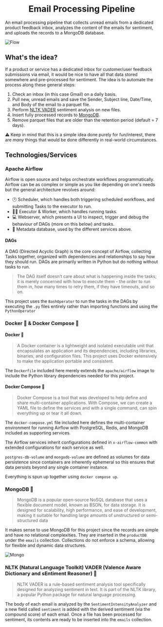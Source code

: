<h1 align="center">
Email Processing Pipeline
</h1>

An email processing pipeline that collects unread emails from a dedicated product feedback inbox, analyzes the content of the emails for sentiment, and uploads the records to a MongoDB database.

![Flow](https://i.imgur.com/77Y1hnc.png)

## What's the idea? 
If a product or service has a dedicated inbox for customer/user feedback submissions via email, it would be nice to have all that data stored somewhere and pre-processed for sentiment.
The idea is to automate the process along these general steps:

1. Check an inbox (in this case Gmail) on a daily basis.
2. Pull new, unread emails and save the Sender, Subject line, Date/Time, and Body of the email to a parquet file. 
3. Perform [NLTK VADER](https://www.nltk.org/_modules/nltk/sentiment/vader.html) sentiment analysis on new files.
4. Insert fully processed records to [MongoDB](https://www.mongodb.com/docs/manual/core/databases-and-collections/).
5. Remove parquet files that are older than the retention period (default = 7 days).

⚠️ Keep in mind that this is a simple idea done purely for fun/interest, there are *many* things that would be done differently in real-world circumstances.

## Technologies/Services
### Apache Airflow
Airflow is open source and helps orchestrate workflows programmatically. Airflow can be as complex or simple as you like depending on one's needs but the general architecture revolves around:
- 🕑 Scheduler, which handles both triggering scheduled workflows, and submitting Tasks to the executor to run.
- 🧑‍🏭 Executor & Worker, which handles running tasks.
- 💻 Webserver, which presents a UI to inspect, trigger and debug the behaviour of DAGs (more on this below) and tasks.
- 💾 Metadata database, used by the different services above.

#### DAGs 
A DAG (Directed Acyclic Graph) is the core concept of Airflow, collecting Tasks together, organized with dependencies and relationships to say how they should run. DAGs are primarily written in Python but do nothing without tasks to run.

> The DAG itself doesn’t care about what is happening inside the tasks; it is merely concerned with how to execute them - the order to run them in, how many times to retry them, if they have timeouts, and so on.

This project uses the `BashOperator` to run the tasks in the DAGs by executing the `.py` files entirely rather than importing functions and using the `PythonOperator`

### Docker 🐋 & Docker Compose 🐙

#### Docker 🐋
> A Docker container is a lightweight and isolated executable unit that encapsulates an application and its dependencies, including libraries, binaries, and configuration files. This project uses Docker extensively to make the application portable and consistent. 

The `Dockerfile` included here merely extends the `apache/airflow` image to include the Python library dependencies needed for this project.

#### Docker Compose 🐙
> Docker Compose is a tool that was developed to help define and share multi-container applications. With Compose, we can create a YAML file to define the services and with a single command, can spin everything up or tear it all down.

The `docker-compose.yml` file included here defines the multi-container environment for running Airflow with PostgreSQL, Redis, and MongoDB included as supporting services. 

The Airflow services inherit configurations defined in `x-airflow-common` with extended configurations for each service as well.

`postgres-db-volume` and `mongodb-volume` are defined as volumes for data persistence since containers are inherently ephemeral so this ensures that data persists beyond any single container instance.

Everything is spun up together using `docker compose up`.

### MongoDB 🥬
> MongoDB is a popular open-source NoSQL database that uses a flexible document model, known as BSON, for data storage. It is designed for scalability, high performance, and ease of development, making it suitable for handling large amounts of unstructured or semi-structured data

It makes sense to use MongoDB for this project since the records are simple and have no relational complexities. They are inserted in the `productDB` under the `emails` collection. Collections do not enforce a schema, allowing for flexible and dynamic data structures.

![Mongo](https://i.imgur.com/ih2RDY7.gif)

### NLTK (Natural Language Toolkit) VADER (Valence Aware Dictionary and sEntiment Reasoner) 🌠
> NLTK VADER is a rule-based sentiment analysis tool specifically designed for analyzing sentiment in text. It is part of the NLTK library, a popular Python package for natural language processing.

The body of each email is analyzed by the `SentimentIntensityAnalyzer` and a new field called `sentiment` is added with the derived sentiment (via the compound score) of each email. Once a file has been processed for sentiment, its contents are ready to be inserted into the `emails` collection.
